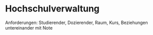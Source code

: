 # Hochschulverwaltung

Anforderungen: Studierender, Dozierender, Raum, Kurs, Beziehungen untereinander mit Note
